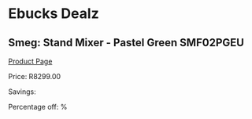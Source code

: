 
# Ebucks Dealz
## Smeg: Stand Mixer - Pastel Green SMF02PGEU
[Product Page](https://www.ebucks.com/web/shop/productSelected.do?prodId=1169623929&catId=1196428103)

Price: R8299.00

Savings: 

Percentage off: %
	